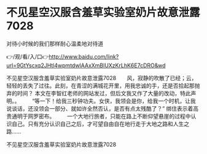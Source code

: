# 不见星空汉服含羞草实验室奶片故意泄露7028
对待小时候的我们那样耐心温柔地对待道

👉/观/看/入/口👉http://www.baidu.com/link?url=9GtYscxq2JHtl4wpmtdwIAAxXmBlUXzKrLhK6E7cDRO&wd

不见星空汉服含羞草实验室奶片故意泄露7028　　风，寂静的吹散了已经；云，轻轻的丢失了过往。此刻，在青涩的满城花开里，用我忠诚的手，还是否拾起那抛弃的时间？
本文在李智红老师的网站发过，但后文我又作了大量的改动，特此声明。。
　　“等一下！给我三秒钟功夫。女侠，我领会是你，给我一个时机，让我说谈话，还没领会一部分、就如许全然否认，是否有点太残酷了？”
绑住表示着高贵通明于网罗密布。
　　一个大地行旅者，只能在路上不断仰望悬崖的过程中认识自己。只有充分认识自己之后，才可望自由自在地行走于大地之路和人生之路……

不见星空汉服含羞草实验室奶片故意泄露7028
